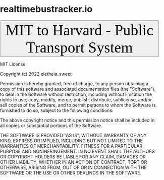 # realtimebustracker.io

<!DOCTYPE html>
<html>
<head>
<meta charset="utf-8" />
<title>Add a default marker</title>
<meta name="viewport" content="initial-scale=1,maximum-scale=1,user-scalable=no" />
<script src="https://api.mapbox.com/mapbox-gl-js/v1.11.0/mapbox-gl.js"></script>
<link href="https://api.mapbox.com/mapbox-gl-js/v1.11.0/mapbox-gl.css" rel="stylesheet" />
<style>
  body { margin: 0; padding: 0; }
  #map { position: absolute; top: 0; bottom: 0; width: 100%; }

.map-overlay {
  position: absolute;
  left: 0;
  padding: 10px;
}
 
</style>
</head>
<body>
<div id="map"></div>
<div class="map-overlay top">
  <button style="font-size: 1em" onclick="move()">
    <font face="Times New Roman" size="100em" color="#000">MIT to Harvard - Public Transport System</font>
  </button>
</div>
 
<script>
  mapboxgl.accessToken = 'pk.eyJ1Ijoic29mdGV4cGVyaW1lbnQiLCJhIjoiY2tjMngyZm9rMDFvajJzczJ3aWo0bnh6aiJ9.Bc_qK9Xf8SFBXkFM_x2gpg';

  var map = new mapboxgl.Map({
      container: 'map',
      style: 'mapbox://styles/mapbox/streets-v11',
      center: [-71.104081, 42.365554],
      zoom: 14
  });
 
var marker = new mapboxgl.Marker()
    .setLngLat([-71.092761, 42.357575])
    .addTo(map);

const busStops = [
    [-71.093729, 42.359244], 
    [-71.094915, 42.360175],
    [-71.095800, 42.360698],
    [-71.099558, 42.362953],
    [-71.103476, 42.365248],
    [-71.106067, 42.366806],
    [-71.108717, 42.368355],
    [-71.110799, 42.369192],
    [-71.113095, 42.370218],
    [-71.115476, 42.372085],
    [-71.117585, 42.373016],
    [-71.118625, 42.374863]
];

let counter = 0;
function move(){
  setTimeout(()=>{
    if (counter >= busStops.length) return;
    marker.setLngLat(busStops[counter]);
    counter++;
    move();
  },1500); 
}

</script>

MIT License

Copyright (c) 2022 eletheia_sweet

Permission is hereby granted, free of charge, to any person obtaining a copy
of this software and associated documentation files (the "Software"), to deal
in the Software without restriction, including without limitation the rights
to use, copy, modify, merge, publish, distribute, sublicense, and/or sell
copies of the Software, and to permit persons to whom the Software is
furnished to do so, subject to the following conditions:

The above copyright notice and this permission notice shall be included in all
copies or substantial portions of the Software.

THE SOFTWARE IS PROVIDED "AS IS", WITHOUT WARRANTY OF ANY KIND, EXPRESS OR
IMPLIED, INCLUDING BUT NOT LIMITED TO THE WARRANTIES OF MERCHANTABILITY,
FITNESS FOR A PARTICULAR PURPOSE AND NONINFRINGEMENT. IN NO EVENT SHALL THE
AUTHORS OR COPYRIGHT HOLDERS BE LIABLE FOR ANY CLAIM, DAMAGES OR OTHER
LIABILITY, WHETHER IN AN ACTION OF CONTRACT, TORT OR OTHERWISE, ARISING FROM,
OUT OF OR IN CONNECTION WITH THE SOFTWARE OR THE USE OR OTHER DEALINGS IN THE
SOFTWARE.
 
</body>
</html>
